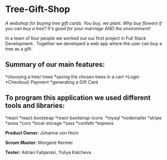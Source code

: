 # Tree-Gift-Shop

*A webshop for buying tree gift cards. You buy, we plant. Why buy flowers if you can buy a tree? It's good for your marriage AND the environment!*

In a team of four people we worked out our first project in Full Stack Development. 
Together we developed a web app where the user can buy a tree as a gift.

## Summary of our main features:

*choosing a tree/ trees 
*saving the chosen trees in a cart 
*Login 
*Checkout/ Payment
*generating a Gift Card 

## To program this application we used different tools and libraries:

*react
*react-bootstrap
*react-bootstrap-icons 
*mysql
*nodemailer
*stripe
*axios
*cors
*local-storage
*sass
*confetti
*express

**Product Owner:** Johanna von Horn

**Scrum Master:** Morgane Kermer

**Tester:** Adrian Fabjanski, Yuliya Kalcheva
